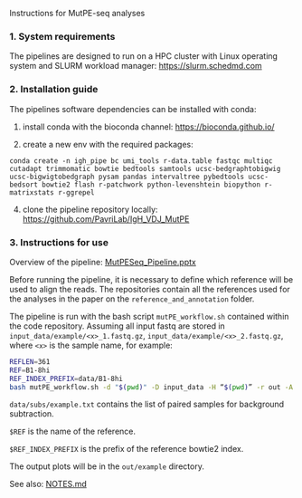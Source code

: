 
Instructions for MutPE-seq analyses

### 1. System requirements

The pipelines are designed to run on a HPC cluster with Linux operating system and SLURM workload manager: https://slurm.schedmd.com

### 2. Installation guide

The pipelines software dependencies can be installed with conda:

1. install conda with the bioconda channel: https://bioconda.github.io/

2. create a new env with the required packages:

`conda create -n igh_pipe bc umi_tools r-data.table fastqc multiqc cutadapt trimmomatic bowtie bedtools samtools ucsc-bedgraphtobigwig ucsc-bigwigtobedgraph pysam pandas intervaltree pybedtools ucsc-bedsort bowtie2 flash r-patchwork python-levenshtein biopython r-matrixstats r-ggrepel`

4. clone the pipeline repository locally: https://github.com/PavriLab/IgH_VDJ_MutPE

### 3. Instructions for use

Overview of the pipeline: [MutPESeq_Pipeline.pptx](MutPESeq_Pipeline.pptx)

Before running the pipeline, it is necessary to define which reference will be used to align the reads. The repositories contain all the references used for the analyses in the paper on the `reference_and_annotation` folder.

The pipeline is run with the bash script `mutPE_workflow.sh` contained within the code repository. Assuming all input fastq are stored in `input_data/example/<x>_1.fastq.gz`, `input_data/example/<x>_2.fastq.gz`, where `<x>` is the sample name, for example:
```bash
REFLEN=361
REF=B1-8hi
REF_INDEX_PREFIX=data/B1-8hi
bash mutPE_workflow.sh -d "$(pwd)" -D input_data -H “$(pwd)” -r out -A 0.3 -R $REFLEN -V $REF -b example -i $REF_INDEX_PREFIX -S data/subs/example.txt -P -1 -2 -3 -4 -5
```

`data/subs/example.txt` contains the list of paired samples for background subtraction.

`$REF` is the name of the reference.

`$REF_INDEX_PREFIX` is the prefix of the reference bowtie2 index.

The output plots will be in the `out/example` directory.

See also: [NOTES.md](NOTES.md)